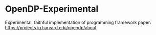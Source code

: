 # OpenDP-Experimental
Experimental, faithful implementation of programming framework paper: https://projects.iq.harvard.edu/opendp/about
